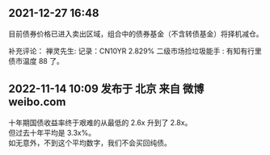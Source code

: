 ## 2021-12-27 16:48

目前债券价格已进入卖出区域，组合中的债券基金（不含转债基金）将择机减仓。

补充评论：
禅灵先生: 记录：CN10YR 2.829%
二级市场捡垃圾能手 : 有知有行里债市温度 88 了。

## 2022-11-14 10:09 发布于 北京 来自 微博 weibo.com

十年期国债收益率终于艰难的从最低的 2.6x 升到了 2.8x。  
但过去十年平均是 3.3x%。  
如无意外，不到这个平均数字，我们不会买回纯债。
